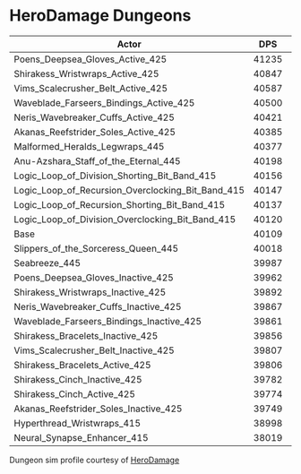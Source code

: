 # HeroDamage Dungeons
| Actor | DPS | Increase |
|---|:---:|:---:|
|Poens_Deepsea_Gloves_Active_425|41235|2.81%|
|Shirakess_Wristwraps_Active_425|40847|1.84%|
|Vims_Scalecrusher_Belt_Active_425|40587|1.19%|
|Waveblade_Farseers_Bindings_Active_425|40500|0.97%|
|Neris_Wavebreaker_Cuffs_Active_425|40421|0.78%|
|Akanas_Reefstrider_Soles_Active_425|40385|0.69%|
|Malformed_Heralds_Legwraps_445|40377|0.67%|
|Anu-Azshara_Staff_of_the_Eternal_445|40198|0.22%|
|Logic_Loop_of_Division_Shorting_Bit_Band_415|40156|0.12%|
|Logic_Loop_of_Recursion_Overclocking_Bit_Band_415|40147|0.09%|
|Logic_Loop_of_Recursion_Shorting_Bit_Band_415|40137|0.07%|
|Logic_Loop_of_Division_Overclocking_Bit_Band_415|40120|0.03%|
|Base|40109|0.00%|
|Slippers_of_the_Sorceress_Queen_445|40018|-0.23%|
|Seabreeze_445|39987|-0.30%|
|Poens_Deepsea_Gloves_Inactive_425|39962|-0.37%|
|Shirakess_Wristwraps_Inactive_425|39892|-0.54%|
|Neris_Wavebreaker_Cuffs_Inactive_425|39867|-0.60%|
|Waveblade_Farseers_Bindings_Inactive_425|39861|-0.62%|
|Shirakess_Bracelets_Inactive_425|39856|-0.63%|
|Vims_Scalecrusher_Belt_Inactive_425|39807|-0.75%|
|Shirakess_Bracelets_Active_425|39806|-0.76%|
|Shirakess_Cinch_Inactive_425|39782|-0.81%|
|Shirakess_Cinch_Active_425|39774|-0.83%|
|Akanas_Reefstrider_Soles_Inactive_425|39749|-0.90%|
|Hyperthread_Wristwraps_415|38998|-2.77%|
|Neural_Synapse_Enhancer_415|38019|-5.21%|

 Dungeon sim profile courtesy of [HeroDamage](https://www.herodamage.com/)